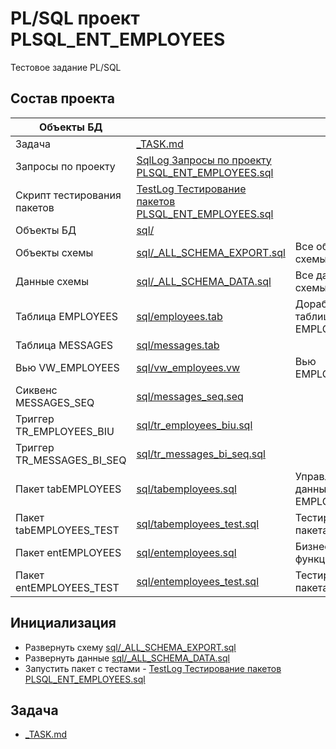 # PL/SQL проект PLSQL_ENT_EMPLOYEES

Тестовое задание PL/SQL

## Состав проекта
  
|             Объекты БД        |                                              |                        |
|-------------------------------|------------------------------------------------------------------------|--------------------------|
| Задача          | [_TASK.md                       ](./_TASK.md                    )|                          |
| Запросы по проекту      | <a href="./SqlLog Запросы по проекту PLSQL_ENT_EMPLOYEES.sql">SqlLog Запросы по проекту PLSQL_ENT_EMPLOYEES.sql</a>|  |
| Скрипт тестирования пакетов     | <a href="./TestLog Тестирование пакетов PLSQL_ENT_EMPLOYEES.sql">TestLog Тестирование пакетов PLSQL_ENT_EMPLOYEES.sql</a>|  |
| Объекты БД          | [sql/                       ](./sql/                      )|                          |
| Объекты схемы         | [sql/_ALL_SCHEMA_EXPORT.sql     ](./sql/_ALL_SCHEMA_EXPORT.sql    )| Все объекты схемы        |
| Данные схемы          | [sql/_ALL_SCHEMA_DATA.sql     ](./sql/_ALL_SCHEMA_DATA.sql    )| Все данные схемы         |
| Таблица EMPLOYEES       | [sql/employees.tab        ](./sql/employees.tab         )| Доработанная таблица EMPLOYEES    |
| Таблица MESSAGES        | [sql/messages.tab         ](./sql/messages.tab        )|                          |
| Вью VW_EMPLOYEES        | [sql/vw_employees.vw        ](./sql/vw_employees.vw       )| Вью EMPLOYEES      |
| Сиквенс MESSAGES_SEQ      | [sql/messages_seq.seq       ](./sql/messages_seq.seq      )|                          |
| Триггер TR_EMPLOYEES_BIU    | [sql/tr_employees_biu.sql     ](./sql/tr_employees_biu.sql    )|                          |
| Триггер TR_MESSAGES_BI_SEQ  | [sql/tr_messages_bi_seq.sql     ](./sql/tr_messages_bi_seq.sql    )|                          |
| Пакет tabEMPLOYEES      | [sql/tabemployees.sql       ](./sql/tabemployees.sql      )| Управление данными EMPLOYEES      |
| Пакет tabEMPLOYEES_TEST     | [sql/tabemployees_test.sql    ](./sql/tabemployees_test.sql     )| Тестирование пакета      |
| Пакет entEMPLOYEES      | [sql/entemployees.sql       ](./sql/entemployees.sql      )| Бизнес-функции      |
| Пакет entEMPLOYEES_TEST     | [sql/entemployees_test.sql    ](./sql/entemployees_test.sql     )| Тестирование пакета    |
 
## Инициализация

* Развернуть схему [sql/_ALL_SCHEMA_EXPORT.sql    ](./sql/_ALL_SCHEMA_EXPORT.sql    )
* Развернуть данные [sql/_ALL_SCHEMA_DATA.sql     ](./sql/_ALL_SCHEMA_DATA.sql    )
* Запустить пакет с тестами - <a href="./TestLog Тестирование пакетов PLSQL_ENT_EMPLOYEES.sql">TestLog Тестирование пакетов PLSQL_ENT_EMPLOYEES.sql</a>

## Задача


- [_TASK.md                       ](./_TASK.md                    )
